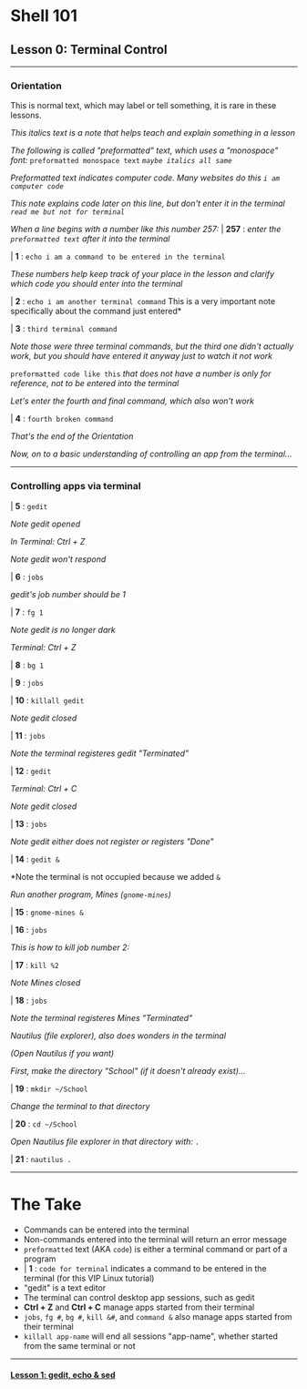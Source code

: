 # Shell 101
## Lesson 0: Terminal Control

___

### Orientation

This is normal text, which may label or tell something, it is rare in these lessons.

*This italics text is a note that helps teach and explain something in a lesson*

*The following is called "preformatted" text, which uses a "monospace" font:* `preformatted monospace text` *`maybe italics all same`*

*Preformatted text indicates computer code. Many websites do this `i am computer code`*

*This note explains code later on this line, but don't enter it in the terminal `read me but not for terminal`*

*When a line begins with a number like this number 257:* | **257** : *enter the `preformatted text` after it into the terminal*

| **1** : `echo i am a command to be entered in the terminal`

*These numbers help keep track of your place in the lesson and clarify which code you should enter into the terminal*

| **2** : `echo i am another terminal command` This is a very important note specifically about the command just entered*

| **3** : `third terminal command`

*Note those were three terminal commands, but the third one didn't actually work, but you should have entered it anyway just to watch it not work*

`preformatted code like this` *that does not have a number is only for reference, not to be entered into the terminal*

*Let's enter the fourth and final command, which also won't work*

| **4** : `fourth broken command`

*That's the end of the Orientation*

*Now, on to a basic understanding of controlling an app from the terminal...*

___

### Controlling apps via terminal

| **5** : `gedit`

*Note gedit opened*

*In Terminal: Ctrl + Z*

*Note gedit won't respond*

| **6** : `jobs`

*gedit's job number should be 1*

| **7** : `fg 1`

*Note gedit is no longer dark*

*Terminal: Ctrl + Z*

| **8** : `bg 1`

| **9** : `jobs`

| **10** : `killall gedit`

*Note gedit closed*

| **11** : `jobs`

*Note the terminal registeres gedit "Terminated"*

| **12** : `gedit`

*Terminal: Ctrl + C*

*Note gedit closed*

| **13** : `jobs`

*Note gedit either does not register or registers "Done"*

| **14** : `gedit &`

*Note the terminal is not occupied because we added `&`

*Run another program, Mines (`gnome-mines`)*

| **15** : `gnome-mines &`

| **16** : `jobs`

*This is how to kill job number 2:*

| **17** : `kill %2`

*Note Mines closed*

| **18** : `jobs`

*Note the terminal registeres Mines "Terminated"*

*Nautilus (file explorer), also does wonders in the terminal*

*(Open Nautilus if you want)*

*First, make the directory "School" (if it doesn't already exist)...*

| **19** : `mkdir ~/School`

*Change the terminal to that directory*

| **20** : `cd ~/School`

*Open Nautilus file explorer in that directory with: `.`*

| **21** : `nautilus .`
___

# The Take

- Commands can be entered into the terminal
- Non-commands entered into the terminal will return an error message
- `preformatted` text (AKA `code`) is either a terminal command or part of a program
- | **1** : `code for terminal` indicates a command to be entered in the terminal (for this VIP Linux tutorial)
- "gedit" is a text editor
- The terminal can control desktop app sessions, such as gedit
- **Ctrl + Z** and **Ctrl + C** manage apps started from their terminal
- `jobs`, `fg #`, `bg #`, `kill &#`, and `command &` also manage apps started from their terminal
- `killall app-name` will end all sessions "app-name", whether started from the same terminal or not

___
#### [Lesson 1: gedit, echo & sed](https://github.com/inkVerb/vip/blob/master/101-shell/Lesson-01.md)
